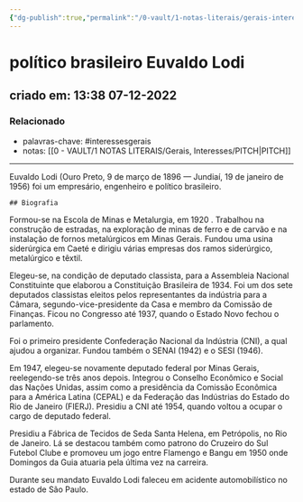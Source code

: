 ```yaml
---
{"dg-publish":true,"permalink":"/0-vault/1-notas-literais/gerais-interesses/politico-brasileiro-euvaldo-lodi/","tags":["interessesgerais"],"dgHomeLink":true,"dgShowLocalGraph":true,"dgShowFileTree":true,"dgEnableSearch":true}
---
```


# político brasileiro Euvaldo Lodi
## criado em: 13:38 07-12-2022

### Relacionado
- palavras-chave: #interessesgerais 
- notas: [[0 - VAULT/1 NOTAS LITERAIS/Gerais, Interesses/PITCH\|PITCH]]
---
Euvaldo Lodi (Ouro Preto, 9 de março de 1896 — Jundiaí, 19 de janeiro de 1956) foi um empresário, engenheiro e político brasileiro.

	## Biografia

Formou-se na Escola de Minas e Metalurgia, em 1920 . Trabalhou na construção de estradas, na exploração de minas de ferro e de carvão e na instalação de fornos metalúrgicos em Minas Gerais. Fundou uma usina siderúrgica em Caeté e dirigiu várias empresas dos ramos siderúrgico, metalúrgico e têxtil.

Elegeu-se, na condição de deputado classista, para a Assembleia Nacional Constituinte que elaborou a Constituição Brasileira de 1934. Foi um dos sete deputados classistas eleitos pelos representantes da indústria para a Câmara, segundo-vice-presidente da Casa e membro da Comissão de Finanças. Ficou no Congresso até 1937, quando o Estado Novo fechou o parlamento.

Foi o primeiro presidente Confederação Nacional da Indústria (CNI), a qual ajudou a organizar. Fundou também o SENAI (1942) e o SESI (1946).

Em 1947, elegeu-se novamente deputado federal por Minas Gerais, reelegendo-se três anos depois. Integrou o Conselho Econômico e Social das Nações Unidas, assim como a presidência da Comissão Econômica para a América Latina (CEPAL) e da Federação das Indústrias do Estado do Rio de Janeiro (FIERJ). Presidiu a CNI até 1954, quando voltou a ocupar o cargo de deputado federal.

Presidiu a Fábrica de Tecidos de Seda Santa Helena, em Petrópolis, no Rio de Janeiro. Lá se destacou também como patrono do Cruzeiro do Sul Futebol Clube e promoveu um jogo entre Flamengo e Bangu em 1950 onde Domingos da Guia atuaria pela última vez na carreira.

Durante seu mandato Euvaldo Lodi faleceu em acidente automobilístico no estado de São Paulo.